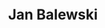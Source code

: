 ---
# Display name
title: Jan Balewski

# Username (this should match the folder name)
authors:
- jan-balewski

# Is this the primary user of the site?
superuser: false

# Link to personal page
social:
- icon: address-card
  icon_pack: fas
  link: 'https://www.nersc.gov/about/nersc-staff/data-science-engagement-group/jan-balewski/' 
---